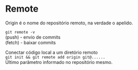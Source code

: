 # Remote
Origin é o nome do repositório remoto, na verdade o apelido.

`git remote -v`\
(push) - envio de commits\
(fetch) - baixar commits

Conectar código local a um diretório remoto\
`git init && git remote add origin git@......`\
Último parâmetro informado no repositório mesmo.